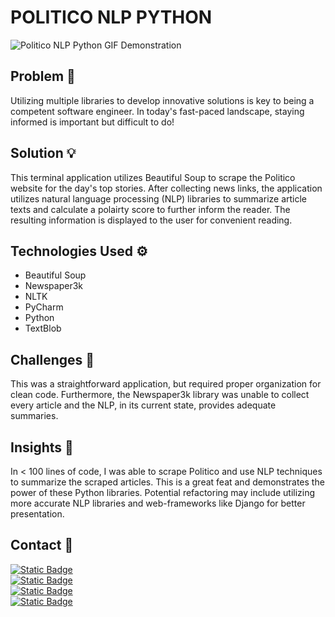 # POLITICO NLP PYTHON

![Politico NLP Python GIF Demonstration](https://github.com/smhussain5/Politico-NLP-Python/blob/main/POLTICO_NLP_PYTHON.gif?raw=true)

## Problem 🤔

Utilizing multiple libraries to develop innovative solutions is key to being a competent software engineer. In today's fast-paced landscape, staying informed is important but difficult to do!

## Solution 💡

This terminal application utilizes Beautiful Soup to scrape the Politico website for the day's top stories. After collecting news links, the application utilizes natural language processing (NLP) libraries to summarize article texts and calculate a polairty score to further inform the reader. The resulting information is displayed to the user for convenient reading.

## Technologies Used ⚙

- Beautiful Soup
- Newspaper3k
- NLTK
- PyCharm
- Python
- TextBlob

## Challenges 💢

This was a straightforward application, but required proper organization for clean code. Furthermore, the Newspaper3k library was unable to collect every article and the NLP, in its current state, provides adequate summaries.

## Insights 💭

In < 100 lines of code, I was able to scrape Politico and use NLP techniques to summarize the scraped articles. This is a great feat and demonstrates the power of these Python libraries. Potential refactoring may include utilizing more accurate NLP libraries and web-frameworks like Django for better presentation.

## Contact 📲

[![Static Badge](https://img.shields.io/badge/Send%20me%20an%20email-212121?style=flat-square&logo=gmail&logoColor=EA4335)](mailto:shababhussain525@gmail.com?)<br>
[![Static Badge](https://img.shields.io/badge/Connect_with_me_on_LinkedIn-212121?style=flat-square&logo=linkedin&logoColor=0A66C2)](https://www.linkedin.com/in/shabab-h)<br>
[![Static Badge](https://img.shields.io/badge/Follow_me_on_Twitter-212121?style=flat-square&logo=twitter&logoColor=1D9BF0)](https://twitter.com/shussain_5)<br>
[![Static Badge](https://img.shields.io/badge/Follow_me_on_GitHub-212121?style=flat-square&logo=github&logoColor=FAFAFA)](https://github.com/smhussain5)<br>
